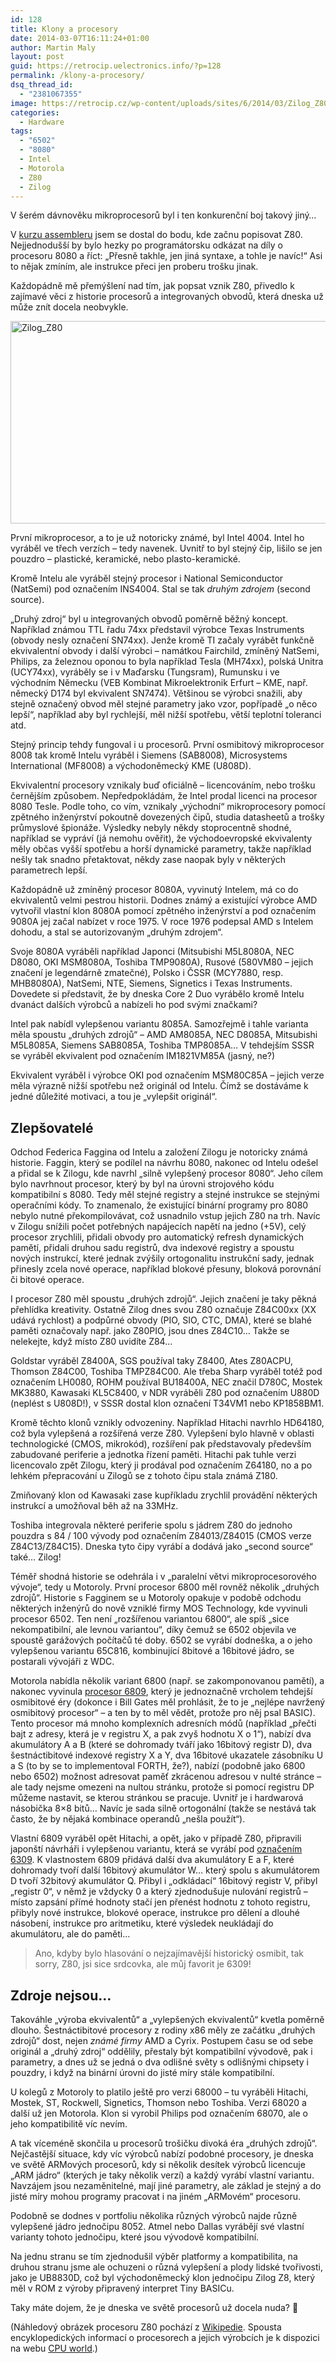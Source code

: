 ```yaml
---
id: 128
title: Klony a procesory
date: 2014-03-07T16:11:24+01:00
author: Martin Maly
layout: post
guid: https://retrocip.uelectronics.info/?p=128
permalink: /klony-a-procesory/
dsq_thread_id:
  - "2381067355"
image: https://retrocip.cz/wp-content/uploads/sites/6/2014/03/Zilog_Z80-588x198.jpg
categories:
  - Hardware
tags:
  - "6502"
  - "8080"
  - Intel
  - Motorola
  - Z80
  - Zilog
---
```

V šerém dávnověku mikroprocesorů byl i ten konkurenční boj takový jiný&#8230;

<!--more-->

V [kurzu assembleru](https://strojak.cz) jsem se dostal do bodu, kde začnu popisovat Z80. Nejjednodušší by bylo hezky po programátorsku odkázat na díly o procesoru 8080 a říct: &#8222;Přesně takhle, jen jiná syntaxe, a tohle je navíc!&#8220; Asi to nějak zmíním, ale instrukce přeci jen proberu trošku jinak.

Každopádně mě přemýšlení nad tím, jak popsat vznik Z80, přivedlo k zajímavé věci z historie procesorů a integrovaných obvodů, která dneska už může znít docela neobvykle.

[<img loading="lazy" class="aligncenter size-full wp-image-129" src="https://retrocip.uelectronics.info/wp-content/uploads/sites/6/2014/03/Zilog_Z80.jpg" alt="Zilog_Z80" width="588" height="324" />](https://retrocip.uelectronics.info/wp-content/uploads/sites/6/2014/03/Zilog_Z80.jpg)

První mikroprocesor, a to je už notoricky známé, byl Intel 4004. Intel ho vyráběl ve třech verzích &#8211; tedy navenek. Uvnitř to byl stejný čip, lišilo se jen pouzdro &#8211; plastické, keramické, nebo plasto-keramické.

Kromě Intelu ale vyráběl stejný procesor i National Semiconductor (NatSemi) pod označením INS4004. Stal se tak _druhým zdrojem_ (second source).

&#8222;Druhý zdroj&#8220; byl u integrovaných obvodů poměrně běžný koncept. Například známou TTL řadu 74xx představil výrobce Texas Instruments (obvody nesly označení SN74xx). Jenže kromě TI začaly vyrábět funkčně ekvivalentní obvody i další výrobci &#8211; namátkou Fairchild, zmíněný NatSemi, Philips, za železnou oponou to byla například Tesla (MH74xx), polská Unitra (UCY74xx), vyráběly se i v Maďarsku (Tungsram), Rumunsku i ve východním Německu (VEB Kombinat Mikroelektronik Erfurt &#8211; KME, např. německý D174 byl ekvivalent SN7474). Většinou se výrobci snažili, aby stejně označený obvod měl stejné parametry jako vzor, popřípadě &#8222;o něco lepší&#8220;, například aby byl rychlejší, měl nižší spotřebu, větší teplotní toleranci atd.

Stejný princip tehdy fungoval i u procesorů. První osmibitový mikroprocesor 8008 tak kromě Intelu vyráběl i Siemens (SAB8008), Microsystems International (MF8008) a východoněmecký KME (U808D).

Ekvivalentní procesory vznikaly buď oficiálně &#8211; licencováním, nebo trošku černějším způsobem. Nepředpokládám, že Intel prodal licenci na procesor 8080 Tesle. Podle toho, co vím, vznikaly &#8222;východní&#8220; mikroprocesory pomocí zpětného inženýrství pokoutně dovezených čipů, studia datasheetů a trošky průmyslové špionáže. Výsledky nebyly někdy stoprocentně shodné, například se vypráví (já nemohu ověřit), že východoevropské ekvivalenty měly občas vyšší spotřebu a horší dynamické parametry, takže například nešly tak snadno přetaktovat, někdy zase naopak byly v některých parametrech lepší.

Každopádně už zmíněný procesor 8080A, vyvinutý Intelem, má co do ekvivalentů velmi pestrou historii. Dodnes známý a existující výrobce AMD vytvořil vlastní klon 8080A pomocí zpětného inženýrství a pod označením 9080A jej začal nabízet v roce 1975. V roce 1976 podepsal AMD s Intelem dohodu, a stal se autorizovaným &#8222;druhým zdrojem&#8220;.

Svoje 8080A vyráběli například Japonci (Mitsubishi M5L8080A, NEC D8080, OKI MSM8080A, Toshiba TMP9080A), Rusové (580VM80 &#8211; jejich značení je legendárně zmatečné), Polsko i ČSSR (MCY7880, resp. MHB8080A), NatSemi, NTE, Siemens, Signetics i Texas Instruments. Dovedete si představit, že by dneska Core 2 Duo vyrábělo kromě Intelu dvanáct dalších výrobců a nabízeli ho pod svými značkami?

Intel pak nabídl vylepšenou variantu 8085A. Samozřejmě i tahle varianta měla spoustu &#8222;druhých zdrojů&#8220; &#8211; AMD AM8085A, NEC D8085A, Mitsubishi M5L8085A, Siemens SAB8085A, Toshiba TMP8085A&#8230; V tehdejším SSSR se vyráběl ekvivalent pod označením IM1821VM85A (jasný, ne?)

Ekvivalent vyráběl i výrobce OKI pod označením MSM80C85A &#8211; jejich verze měla výrazně nižší spotřebu než originál od Intelu. Čímž se dostáváme k jedné důležité motivaci, a tou je &#8222;vylepšit originál&#8220;.

## Zlepšovatelé

Odchod Federica Faggina od Intelu a založení Zilogu je notoricky známá historie. Faggin, který se podílel na návrhu 8080, nakonec od Intelu odešel a přidal se k Zilogu, kde navrhl &#8222;silně vylepšený procesor 8080&#8220;. Jeho cílem bylo navrhnout procesor, který by byl na úrovni strojového kódu kompatibilní s 8080. Tedy měl stejné registry a stejné instrukce se stejnými operačními kódy. To znamenalo, že existující binární programy pro 8080 nebylo nutné překompilovávat, což usnadnilo vstup jejich Z80 na trh. Navíc v Zilogu snížili počet potřebných napájecích napětí na jedno (+5V), celý procesor zrychlili, přidali obvody pro automatický refresh dynamických pamětí, přidali druhou sadu registrů, dva indexové registry a spoustu nových instrukcí, které jednak zvýšily ortogonalitu instrukční sady, jednak přinesly zcela nové operace, například blokové přesuny, bloková porovnání či bitové operace.

I procesor Z80 měl spoustu &#8222;druhých zdrojů&#8220;. Jejich značení je taky pěkná přehlídka kreativity. Ostatně Zilog dnes svou Z80 označuje Z84C00xx (XX udává rychlost) a podpůrné obvody (PIO, SIO, CTC, DMA), které se blahé paměti označovaly např. jako Z80PIO, jsou dnes Z84C10&#8230; Takže se nelekejte, když místo Z80 uvidíte Z84&#8230;

Goldstar vyráběl Z8400A, SGS používal taky Z8400, Ates Z80ACPU, Thomson Z84C00, Toshiba TMPZ84C00. Ale třeba Sharp vyráběl totéž pod označením LH0080, ROHM používal BU18400A, NEC značil D780C, Mostek MK3880, Kawasaki KL5C8400, v NDR vyráběli Z80 pod označením U880D (neplést s U808D!), v SSSR dostal klon označení T34VM1 nebo KP1858BM1.

Kromě těchto klonů vznikly odvozeniny. Například Hitachi navrhlo HD64180, což byla vylepšená a rozšířená verze Z80. Vylepšení bylo hlavně v oblasti technologické (CMOS, mikrokód), rozšíření pak představovaly především zabudované periferie a jednotka řízení paměti. Hitachi pak tuhle verzi licencovalo zpět Zilogu, který ji prodával pod označením Z64180, no a po lehkém přepracování u Zilogů se z tohoto čipu stala známá Z180.

Zmiňovaný klon od Kawasaki zase kupříkladu zrychlil provádění některých instrukcí a umožňoval běh až na 33MHz.

Toshiba integrovala některé periferie spolu s jádrem Z80 do jednoho pouzdra s 84 / 100 vývody pod označením Z84013/Z84015 (CMOS verze Z84C13/Z84C15). Dneska tyto čipy vyrábí a dodává jako &#8222;second source&#8220; také&#8230; Zilog!

Téměř shodná historie se odehrála i v &#8222;paralelní větvi mikroprocesorového vývoje&#8220;, tedy u Motoroly. První procesor 6800 měl rovněž několik &#8222;druhých zdrojů&#8220;. Historie s Fagginem se u Motoroly opakuje v podobě odchodu některých inženýrů do nově vzniklé firmy MOS Technology, kde vyvinuli procesor 6502. Ten není &#8222;rozšířenou variantou 6800&#8220;, ale spíš &#8222;sice nekompatibilní, ale levnou variantou&#8220;, díky čemuž se 6502 objevila ve spoustě garážových počítačů té doby. 6502 se vyrábí dodneška, a o jeho vylepšenou variantu 65C816, kombinující 8bitové a 16bitové jádro, se postarali vývojáři z WDC.

Motorola nabídla několik variant 6800 (např. se zakomponovanou pamětí), a nakonec vyvinula [procesor 6809](https://retrocip.uelectronics.info/posledni-krasavec-osmibitove-ery/ "Poslední krasavec osmibitové éry"), který je jednoznačně vrcholem tehdejší osmibitové éry (dokonce i Bill Gates měl prohlásit, že to je &#8222;nejlépe navržený osmibitový procesor&#8220; &#8211; a ten by to měl vědět, protože pro něj psal BASIC). Tento procesor má mnoho komplexních adresních módů (například &#8222;přečti bajt z adresy, která je v registru X, a pak zvyš hodnotu X o 1&#8220;), nabízí dva akumulátory A a B (které se dohromady tváří jako 16bitový registr D), dva šestnáctibitové indexové registry X a Y, dva 16bitové ukazatele zásobníku U a S (to by se to implementoval FORTH, že?), nabízí (podobně jako 6800 nebo 6502) možnost adresovat paměť zkrácenou adresou v nulté stránce &#8211; ale tady nejsme omezeni na nultou stránku, protože si pomocí registru DP můžeme nastavit, se kterou stránkou se pracuje. Uvnitř je i hardwarová násobička 8&#215;8 bitů&#8230; Navíc je sada silně ortogonální (takže se nestává tak často, že by nějaká kombinace operandů &#8222;nešla použít&#8220;).

Vlastní 6809 vyráběl opět Hitachi, a opět, jako v případě Z80, připravili japonští návrháři i vylepšenou variantu, která se vyrábí pod [označením 6309](https://retrocip.uelectronics.info/6309-vse-je-neoficialni/ "6309: Vše je neoficiální!"). K vlastnostem 6809 přidává další dva akumulátory E a F, které dohromady tvoří další 16bitový akumulátor W&#8230; který spolu s akumulátorem D tvoří 32bitový akumulátor Q. Přibyl i &#8222;odkládací&#8220; 16bitový registr V, přibyl &#8222;registr 0&#8220;, v němž je vždycky 0 a který zjednodušuje nulování registrů &#8211; místo zapsání přímé hodnoty stačí jen přenést hodnotu z tohoto registru, přibyly nové instrukce, blokové operace, instrukce pro dělení a dlouhé násobení, instrukce pro aritmetiku, které výsledek neukládají do akumulátoru, ale do paměti&#8230;

> Ano, kdyby bylo hlasování o nejzajímavější historický osmibit, tak sorry, Z80, jsi sice srdcovka, ale můj favorit je 6309!

## Zdroje nejsou&#8230;

Takováhle &#8222;výroba ekvivalentů&#8220; a &#8222;vylepšených ekvivalentů&#8220; kvetla poměrně dlouho. Šestnáctibitové procesory z rodiny x86 měly ze začátku &#8222;druhých zdrojů&#8220; dost, nejen _známé firmy_ AMD a Cyrix. Postupem času se od sebe originál a &#8222;druhý zdroj&#8220; oddělily, přestaly být kompatibilní vývodově, pak i parametry, a dnes už se jedná o dva odlišné světy s odlišnými chipsety i pouzdry, i když na binární úrovni do jisté míry stále kompatibilní.

U kolegů z Motoroly to platilo ještě pro verzi 68000 &#8211; tu vyráběli Hitachi, Mostek, ST, Rockwell, Signetics, Thomson nebo Toshiba. Verzi 68020 a další už jen Motorola. Klon si vyrobil Philips pod označením 68070, ale o jeho kompatibilitě víc nevím.

A tak víceméně skončila u procesorů trošičku divoká éra &#8222;druhých zdrojů&#8220;. Nejčastější situace, kdy víc výrobců nabízí podobné procesory, je dneska ve světě ARMových procesorů, kdy si několik desítek výrobců licencuje &#8222;ARM jádro&#8220; (kterých je taky několik verzí) a každý vyrábí vlastní variantu. Navzájem jsou nezaměnitelné, mají jiné parametry, ale základ je stejný a do jisté míry mohou programy pracovat i na jiném &#8222;ARMovém&#8220; procesoru.

Podobně se dodnes v portfoliu několika různých výrobců najde různě vylepšené jádro jednočipu 8052. Atmel nebo Dallas vyrábějí své vlastní varianty tohoto jednočipu, které jsou vývodově kompatibilní.

Na jednu stranu se tím zjednodušil výběr platformy a kompatibilita, na druhou stranu jsme ale ochuzeni o různá vylepšení a plody lidské tvořivosti, jako je UB8830D, což byl východoněmecký klon jednočipu Zilog Z8, který měl v ROM z výroby připravený interpret Tiny BASICu.

Taky máte dojem, že je dneska ve světě procesorů už docela nuda? 🙂

(Náhledový obrázek procesoru Z80 pochází z [Wikipedie](https://en.wikipedia.org/wiki/File:Zilog_Z80.jpg). Spousta encyklopedických informací o procesorech a jejich výrobcích je k dispozici na webu [CPU world](https://www.cpu-world.com/CPUs/CPU.html).)